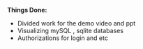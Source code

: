 **Things Done:**
* Divided work for the demo video and ppt 
* Visualizing mySQL , sqlite databases 
* Authorizations for login and etc 
